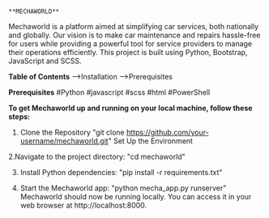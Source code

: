                                                                  **MECHAWORLD**
Mechaworld is a platform aimed at simplifying car services, both nationally and globally. Our vision is to make car maintenance and repairs hassle-free for users while providing a powerful tool for service providers to manage their operations efficiently. This project is built using Python, Bootstrap, JavaScript and SCSS.

**Table of Contents**
-->Installation
-->Prerequisites

**Prerequisites**
#Python 
#javascript 
#scss
#html
#PowerShell


**To get Mechaworld up and running on your local machine, follow these steps:**

1. Clone the Repository
"git clone https://github.com/your-username/mechaworld.git"
 Set Up the Environment

2.Navigate to the project directory:
"cd mechaworld"

3. Install Python dependencies:
"pip install -r requirements.txt"


4. Start the Mechaworld app:
"python mecha_app.py runserver"
Mechaworld should now be running locally. You can access it in your web browser at http://localhost:8000.

